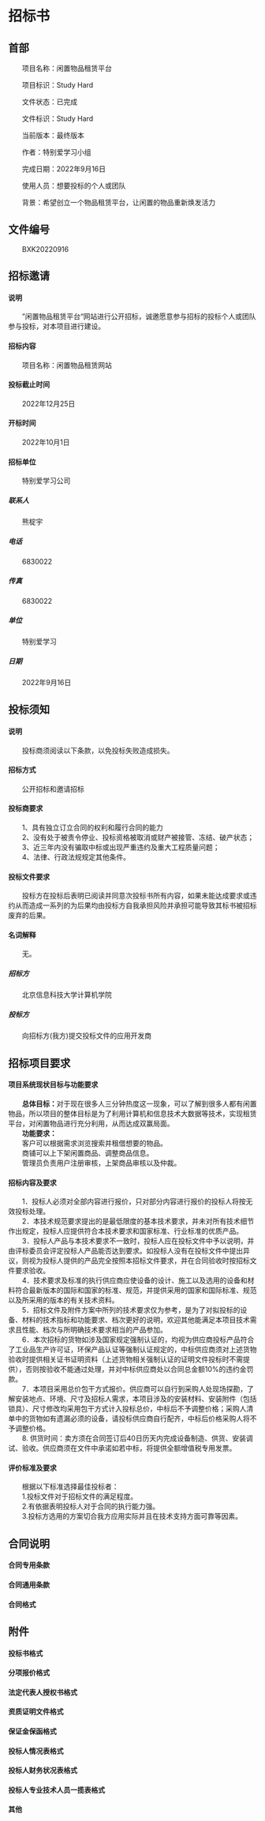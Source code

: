 # 招标书

## 首部

&emsp;&emsp;项目名称：闲置物品租赁平台

&emsp;&emsp;项目标识：Study Hard

&emsp;&emsp;文件状态：已完成

&emsp;&emsp;文件标识：Study Hard

&emsp;&emsp;当前版本：最终版本

&emsp;&emsp;作者：特别爱学习小组

&emsp;&emsp;完成日期：2022年9月16日

&emsp;&emsp;使用人员：想要投标的个人或团队

&emsp;&emsp;背景：希望创立一个物品租赁平台，让闲置的物品重新焕发活力


## 文件编号

&emsp;&emsp;BXK20220916

## 招标邀请


#### 说明

&emsp;&emsp;”闲置物品租赁平台“网站进行公开招标，诚邀愿意参与招标的投标个人或团队参与投标，对本项目进行建设。

#### 招标内容

&emsp;&emsp;项目名称：闲置物品租赁网站


#### 投标截止时间

&emsp;&emsp;2022年12月25日

#### 开标时间

&emsp;&emsp;2022年10月1日

#### 招标单位

&emsp;&emsp;特别爱学习公司

##### 联系人

&emsp;&emsp;熊椗宇

##### 电话

&emsp;&emsp;6830022

##### 传真

&emsp;&emsp;6830022

##### 单位

&emsp;&emsp;特别爱学习

##### 日期

&emsp;&emsp;2022年9月16日




## 投标须知

#### 说明

&emsp;&emsp;投标商须阅读以下条款，以免投标失败造成损失。

#### 招标方式

&emsp;&emsp;公开招标和邀请招标

#### 投标商要求

&emsp;&emsp;1、具有独立订立合同的权利和履行合同的能力<br>
&emsp;&emsp;2、没有处于被责令停业、投标资格被取消或财产被接管、冻结、破产状态；<br>
&emsp;&emsp;3、近三年内没有骗取中标或出现严重违约及重大工程质量问题；<br>
&emsp;&emsp;4、法律、行政法规规定其他条件。

#### 投标文件要求

&emsp;&emsp;投标方在投标后表明已阅读并同意次投标书所有内容，如果未能达成要求或违约从而造成一系列的为后果均由投标方自我承担风险并承担可能导致其标书被招标废弃的后果。

#### 名词解释

&emsp;&emsp;无。

##### 招标方

&emsp;&emsp;北京信息科技大学计算机学院

##### 投标方

&emsp;&emsp;向招标方(我方)提交投标文件的应用开发商

## 招标项目要求

#### 项目系统现状目标与功能要求

&emsp;&emsp;<b>总体目标：</b>对于现在很多人三分钟热度这一现象，可以了解到很多人都有闲置物品，所以项目的整体目标是为了利用计算机和信息技术大数据等技术，实现租赁平台，对闲置物品进行充分利用，从而达成双赢局面。<br>
&emsp;&emsp;<b>功能要求：</b><br>
&emsp;&emsp;客户可以根据需求浏览搜索并租借想要的物品。<br>&emsp;&emsp;商铺可以上下架闲置商品、调整商品信息。<br>&emsp;&emsp;管理员负责用户注册审核，上架商品审核以及仲裁。

#### 招标内容及要求

&emsp;&emsp;1．投标人必须对全部内容进行报价，只对部分内容进行报价的投标人将按无效投标处理。<br>
&emsp;&emsp;2．本技术规范要求提出的是最低限度的基本技术要求，并未对所有技术细节作出规定，投标人应提供符合本技术要求和国家标准、行业标准的优质产品。<br>
&emsp;&emsp;3．投标人产品与本技术要求不一致时，投标人应在投标文件中予以说明，并由评标委员会评定投标人产品能否达到要求。如投标人没有在投标文件中提出异议，则视为投标人提供的产品完全按照本招标文件要求，并在合同验收时按招标文件要求验收。<br>
&emsp;&emsp;4．技术要求及标准的执行供应商应使设备的设计、施工以及选用的设备和材料符合最新版本的国际和国家的标准、规范，并提供采用的国家和国际标准、规范以及所采用的版本的有关技术资料。<br>
&emsp;&emsp;5．招标文件及附件方案中所列的技术要求仅为参考，是为了对拟投标的设备、材料的技术指标和功能要求、档次更好的说明，欢迎其他能满足本项目技术需求且性能、档次与所明确技术要求相当的产品参加。<br>
&emsp;&emsp;6．本次招标的货物如涉及国家规定强制认证的，均视为供应商投标产品符合了工业品生产许可证，环保产品认证等强制认证规定的，中标供应商须对上述货物验收时提供相关证书证明资料（上述货物相关强制认证的证明文件投标时不需提供），否则按验收不能通过处理，并对中标供应商处以合同总金额10%的违约金罚款。<br>
&emsp;&emsp;7．本项目采用总价包干方式报价。供应商可以自行到采购人处现场探勘，了解安装地点、环境、尺寸及招标人需求，本项目涉及的安装材料、安装附件（包括锁具）、尺寸修改均采用包干方式计入投标总价，中标后不予调整价格；采购人清单中的货物如有遗漏必须的设备，请投标供应商自行配齐，中标后价格采购人将不予调整价格。<br>
&emsp;&emsp;8. 供货时间：卖方须在合同签订后40日历天内完成设备制造、供货、安装调试、验收。供应商须在文件中承诺如若中标，将提供全额增值税专用发票。

#### 评价标准及要求

&emsp;&emsp;根据以下标准选择最佳投标者：<br>
&emsp;&emsp;1.投标文件对于招标文件的满足程度。<br>
&emsp;&emsp;2.有依据表明投标人对于合同的执行能力强。<br>
&emsp;&emsp;3.投标方选用的方案切合我方应用实际并且在技术支持方面可靠等因素。



## 合同说明

#### 合同专用条款

#### 合同通用条款

#### 合同格式

## 附件
#### 投标书格式

#### 分项报价格式

#### 法定代表人授权书格式

#### 资质证明文件格式

#### 保证金保函格式

#### 投标人情况表格式

#### 投标人财务状况表格式

#### 投标人专业技术人员一揽表格式

#### 其他


